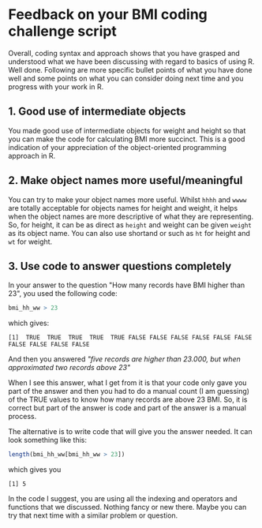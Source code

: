 # Feedback on your BMI coding challenge script

Overall, coding syntax and approach shows that you have grasped and understood
what we have been discussing with regard to basics of using R. Well done.
Following are more specific bullet points of what you have done well and some
points on what you can consider doing next time and you progress with your
work in R.

## 1. Good use of intermediate objects

You made good use of intermediate objects for weight and height so that you
can make the code for calculating BMI more succinct. This is a good indication
of your appreciation of the object-oriented programming approach in R.

## 2. Make object names more useful/meaningful

You can try to make your object names more useful. Whilst `hhhh` and `wwww` are
totally acceptable for objects names for height and weight, it helps when the
object names are more descriptive of what they are representing. So, for height,
it can be as direct as `height` and weight can be given `weight` as its object
name. You can also use shortand or such as `ht` for height and `wt` for weight.

## 3. Use code to answer questions completely

In your answer to the question "How many records have BMI higher than 23", you
used the following code:

```R
bmi_hh_ww > 23
```

which gives:

```
[1]  TRUE  TRUE  TRUE  TRUE  TRUE FALSE FALSE FALSE FALSE FALSE FALSE FALSE FALSE FALSE FALSE
```

And then you answered *"five records are higher than 23.000, but when approximated two records above 23"*

When I see this answer, what I get from it is that your code only gave you part of the answer and then you had to do a manual count (I am guessing) of the TRUE values to know how many records are above 23 BMI. So, it is correct but part of the answer is code and part of the answer is a manual process.

The alternative is to write code that will give you the answer needed. It can look something like this:

```R
length(bmi_hh_ww[bmi_hh_ww > 23])
```

which gives you

```
[1] 5
```

In the code I suggest, you are using all the indexing and operators and functions that we discussed. Nothing fancy or new there. Maybe you can try that next time with a similar problem or question.

